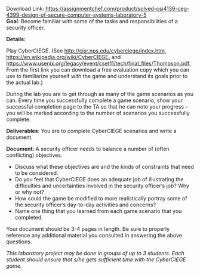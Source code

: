 Download Link: https://assignmentchef.com/product/solved-csi4139-ceg-4399-design-of-secure-computer-systems-laboratory-5
<br>
<strong>Goal</strong>:  Become familiar with some of the tasks and responsibilities of a security officer.




<strong>Details:  </strong>




Play CyberCIEGE.  (See <a href="http://cisr.nps.edu/cyberciege/index.htm">http://cisr.nps.edu/cyberciege/index.htm</a><a href="http://cisr.nps.edu/cyberciege/index.htm">,</a> <a href="https://en.wikipedia.org/wiki/CyberCIEGE">https://en.wikipedia.org/wiki/CyberCIEGE</a><a href="https://en.wikipedia.org/wiki/CyberCIEGE">,</a> and <a href="https://www.usenix.org/legacy/event/cset11/tech/final_files/Thompson.pdf">https://www.usenix.org/legacy/event/cset11/tech/final_files/Thompson.pdf</a><a href="https://www.usenix.org/legacy/event/cset11/tech/final_files/Thompson.pdf">.</a>  From the first link you can download a free evaluation copy which you can use to familiarize yourself with the game and understand its goals prior to the actual lab.)




During the lab you are to get through as many of the game scenarios as you can.  Every time you successfully complete a game scenario, show your successful completion page to the TA so that he can note your progress – you will be marked according to the number of scenarios you successfully complete.




<strong>Deliverables</strong>:  You are to complete CyberCIEGE scenarios and write a document.




<strong>Document</strong>:  A security officer needs to balance a number of (often conflicting) objectives.




<ul>

 <li>Discuss what these objectives are and the kinds of constraints that need to be considered.</li>

 <li>Do you feel that CyberCIEGE does an adequate job of illustrating the difficulties and uncertainties involved in the security officer’s job? Why or why not?</li>

 <li>How could the game be modified to more realistically portray some of the security officer’s day-to-day activities and concerns?</li>

 <li>Name one thing that you learned from each game scenario that you completed.</li>

</ul>




Your document should be 3-4 pages in length.  Be sure to properly reference any additional material you consulted in answering the above questions.







<em>This laboratory project may be done in groups of up to 3 students.  Each student should ensure that s/he gets sufficient time with the CyberCIEGE game. </em>